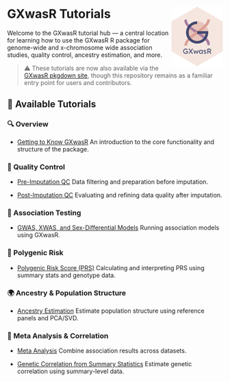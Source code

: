 
<!-- README.md is generated from README.Rmd. Please edit that file -->

# GXwasR Tutorials <img src="logo/logo.svg" align="right" height="139" alt="" />

Welcome to the GXwasR tutorial hub — a central location for learning how
to use the GXwasR R package for genome-wide and x-chromosome wide
association studies, quality control, ancestry estimation, and more.

> ⚠️ These tutorials are now also available via the [GXwasR pkgdown
> site](https://github.com/boseb/GXwasR), though this repository remains
> as a familiar entry point for users and contributors.

## 📘 Available Tutorials

### 🔍 Overview

- [Getting to Know
  GXwasR](https://boseb.github.io/GXwasR/articles/GXwasR_overview.html)
  An introduction to the core functionality and structure of the
  package.

### 🧹 Quality Control

- [Pre-Imputation
  QC](https://boseb.github.io/GXwasR/articles/preimputationQC.html) Data
  filtering and preparation before imputation.

- [Post-Imputation
  QC](https://boseb.github.io/GXwasR/articles/postimputationQC.html)
  Evaluating and refining data quality after imputation.

### 🧬 Association Testing

- [GWAS, XWAS, and Sex-Differential
  Models](https://boseb.github.io/GXwasR/articles/gwas_models.html)
  Running association models using GXwasR.

### 🧠 Polygenic Risk

- [Polygenic Risk Score
  (PRS)](https://boseb.github.io/GXwasR/articles/GXwasR_PRS.html)
  Calculating and interpreting PRS using summary stats and genotype
  data.

### 🌍 Ancestry & Population Structure

- [Ancestry
  Estimation](https://boseb.github.io/GXwasR/articles/decoding_ancestry.html)
  Estimate population structure using reference panels and PCA/SVD.

### 🔗 Meta Analysis & Correlation

- [Meta
  Analysis](https://boseb.github.io/GXwasR/articles/meta_analysis.html)
  Combine association results across datasets.

- [Genetic Correlation from Summary
  Statistics](https://boseb.github.io/GXwasR/articles/genetic_correlation_sumstat.html)
  Estimate genetic correlation using summary-level data.
